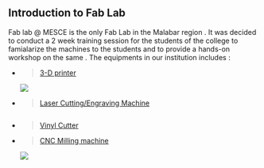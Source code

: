 ## Introduction to Fab Lab
Fab lab @ MESCE is the only Fab Lab in the Malabar region . It was decided to conduct a 2 week training session for the students of the college to famialarize the machines to the students and to provide a hands-on workshop on the same . The equipments in our institution includes :
   * > [3-D printer](https://en.wikipedia.org/wiki/3D_printing)<br/>
       <img src="mescefablab.github.io/852236424_74353[1].jpg">
   * > [Laser Cutting/Engraving Machine](https://en.wikipedia.org/wiki/Laser_engraving)
       <img src="">
   * > [Vinyl Cutter](https://en.wikipedia.org/wiki/Vinyl_cutter)<br/>
   * > [CNC Milling machine](https://en.wikipedia.org/wiki/Milling_(machining))
       <img src="mescefablab.github.io/852238882_74044[1].jpg">
